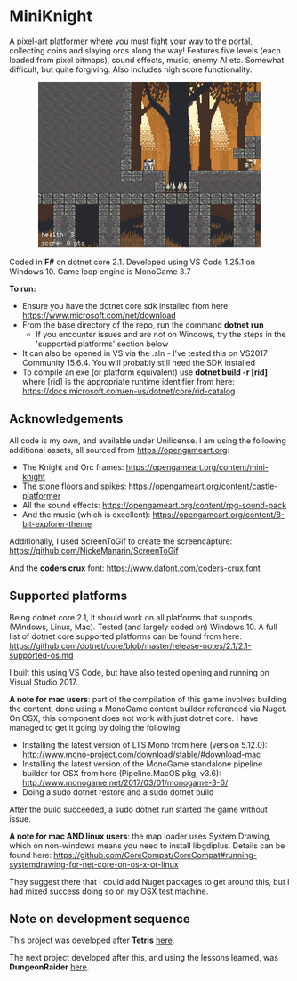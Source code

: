 # MiniKnight

A pixel-art platformer where you must fight your way to the portal, collecting coins and slaying orcs along the way! Features five levels (each loaded from pixel bitmaps), sound effects, music, enemy AI etc. Somewhat difficult, but quite forgiving. Also includes high score functionality.

<p align="center">
    <img alt="demo capture gif" src="./screencapture.gif">
</p>

Coded in __F#__ on dotnet core 2.1. Developed using VS Code 1.25.1 on Windows 10. Game loop engine is MonoGame 3.7

__To run:__

- Ensure you have the dotnet core sdk installed from here: <https://www.microsoft.com/net/download>
- From the base directory of the repo, run the command __dotnet run__
    - If you encounter issues and are not on Windows, try the steps in the 'supported platforms' section below
- It can also be opened in VS via the .sln - I've tested this on VS2017 Community 15.6.4. You will probably still need the SDK installed
- To compile an exe (or platform equivalent) use __dotnet build -r [rid]__ where [rid] is the appropriate runtime identifier from here: <https://docs.microsoft.com/en-us/dotnet/core/rid-catalog>

## Acknowledgements

All code is my own, and available under Unilicense. I am using the following additional assets, all sourced from <https://opengameart.org>:

- The Knight and Orc frames: <https://opengameart.org/content/mini-knight>
- The stone floors and spikes: <https://opengameart.org/content/castle-platformer>
- All the sound effects: <https://opengameart.org/content/rpg-sound-pack>
- And the music (which is excellent): <https://opengameart.org/content/8-bit-explorer-theme>

Additionally, I used ScreenToGif to create the screencapture: <https://github.com/NickeManarin/ScreenToGif>

And the __coders crux__ font: <https://www.dafont.com/coders-crux.font>

## Supported platforms

Being dotnet core 2.1, it should work on all platforms that supports (Windows, Linux, Mac). Tested (and largely coded on) Windows 10. A full list of dotnet core supported platforms can be found from here: <https://github.com/dotnet/core/blob/master/release-notes/2.1/2.1-supported-os.md>

I built this using VS Code, but have also tested opening and running on Visual Studio 2017.

__A note for mac users__: part of the compilation of this game involves building the content, done using a MonoGame content builder referenced via Nuget. On OSX, this component does not work with just dotnet core. I have managed to get it going by doing the following:

- Installing the latest version of LTS Mono from here (version 5.12.0): <http://www.mono-project.com/download/stable/#download-mac>
- Installing the latest version of the MonoGame standalone pipeline builder for OSX from here (Pipeline.MacOS.pkg, v3.6): <http://www.monogame.net/2017/03/01/monogame-3-6/>
- Doing a sudo dotnet restore and a sudo dotnet build

After the build succeeded, a sudo dotnet run started the game without issue.

__A note for mac AND linux users__: the map loader uses System.Drawing, which on non-windows means you need to install libgdiplus. Details can be found here: <https://github.com/CoreCompat/CoreCompat#running-systemdrawing-for-net-core-on-os-x-or-linux>

They suggest there that I could add Nuget packages to get around this, but I had mixed success doing so on my OSX test machine.

## Note on development sequence

This project was developed after __Tetris__ [here](https://github.com/ChrisPritchard/Tetris).

The next project developed after this, and using the lessons learned, was __DungeonRaider__ [here](https://github.com/ChrisPritchard/DungeonRaider).